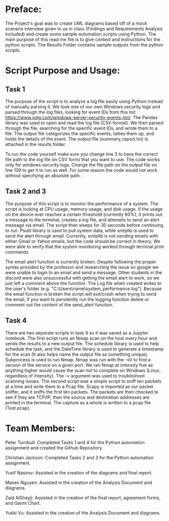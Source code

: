 # Preface:
The Project's goal was to create UML diagrams based off of a mock scenario interview given to us in class (Findings and Requirements Analysis Included) and create some sample automation scripts using Python.
The main purpose of this read me file is to give context and instructions for the python scripts.
The Results Folder contains sample outputs from the python scripts.


# Script Purpose and Usage:

## Task 1
The purpose of the script is to analyze a log file easily using Python instead of manually parsing it. We took one of our own Windows security logs and parsed through the log files, looking for event IDs from this list: https://www.xplg.com/windows-server-security-events-list/. The Pandas library was used to open and read the log file (CSV format). We then parsed through the file, searching for the specific event IDs, and wrote them to a file. The output file categorizes the specific events, tallies them up, and holds the details of the event. The output file (summary_report.txt) is attached in the results folder.

To run the code yourself make sure you change line 3 to have the correct file path to the log file (in CSV form) that you want to use. The code works only for windows security logs. Change the file path on the output file on line 139 to get it to run as well. For some reason the code would not work without specifying an absolute path.

## Task 2 and 3
The purpose of this script is to monitor the performance of a system. The script is looking at CPU usage, memory usage, and disk usage. If the usage on the device ever reaches a certain threshold (currently 60%), it prints out a message to the terminal, creates a log file, and attempts to send an alert message via email. The script then sleeps for 30 seconds before continuing to run. Psutil library is used to pull system data, while smtplib is used to send the alert through email. Currently, smtplib is not sending emails with either Gmail or Yahoo emails, but the code should be correct in theory. We were able to verify that the system monitoring worked through terminal print commands.  

The email alert function is currently broken. Despite following the proper syntax provided by the professor and researching the issue on google we were unable to login to an email and send a message. Other students in the discord were also unsuccessful with getting the email alert to work, so we just left a comment above the function. The Log file when created writes to the user's folder (e.g. "C:\Users\name\system_performance.log"). Because the email function is broken the script will exit/crash when trying to send the email, if you want to persitently run the logging function delete or comment out the content of the send_alert function.

## Task 4
There are two separate scripts in task 4 so it was saved as a Jupyter notebook. The first script runs an Nmap scan on the host every hour and sends the results to a new output file. The schedule library is used to help schedule the task, and the DateTime library is used to generate a timestamp for the scan (It also helps name the output file as something unique). Subprocess is used to run Nmap. Nmap was run with the -sV to find a version of the service on a given port. We ran Nmap at intensity five as anything higher would cause the scan not to complete on Windows (Linux, regardless of intensity). The -v argument was used to troubleshoot scanning issues.
The second script was a simple script to sniff ten packets at a time and write them to a Pcap file. Scapy is imported as our packer sniffer, and it sniffs the first ten packets. The packets are then checked to see if they are TCP/IP, then the source and destination addresses are printed in the terminal. The capture as a whole is written to a pcap file (Test.pcap).

# Team Members:
 Peter Turnbull: Completed Tasks 1 and 4 for the Python automation assignment and created the Github Repository

Christian Jackson: Completed Tasks 2 and 3 for the Python automation assignment.

Yusif Nasirov: Assisted in the creation of the diagrams and final report.

Masen Nguyen: Assisted in the creation of the Analysis Document and diagrams.

Zaid AlShayji: Assisted in the creation of the final report, agreement forms, and Gannt Chart.

Yukki Vu: Assisted in the creation of the Analysis Document and diagrams.
